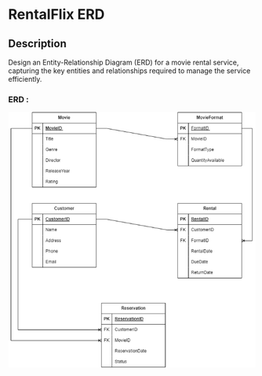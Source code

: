 # RentalFlix ERD
## Description 
Design an Entity-Relationship Diagram (ERD) for a movie rental service, capturing the key entities and relationships required to manage the service efficiently.

### ERD :
![ERD](assets/ERD.png)